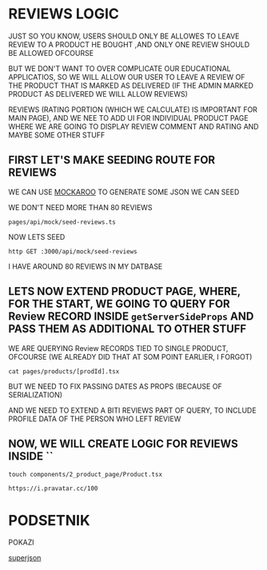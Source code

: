 # REVIEWS LOGIC

JUST SO YOU KNOW, USERS SHOULD ONLY BE ALLOWES TO LEAVE REVIEW TO A PRODUCT HE BOUGHT ,AND ONLY ONE REVIEW SHOULD BE ALLOWED OFCOURSE

BUT WE DON'T WANT TO OVER COMPLICATE OUR EDUCATIONAL APPLICATIOS, SO WE WILL ALLOW OUR USER TO LEAVE A REVIEW OF THE PRODUCT THAT IS MARKED AS DELIVERED (IF THE ADMIN MARKED PRODUCT AS DELIVERED WE WILL ALLOW REVIEWS)

REVIEWS (RATING PORTION (WHICH WE CALCULATE) IS IMPORTANT FOR MAIN PAGE), AND WE NEE TO ADD UI FOR INDIVIDUAL PRODUCT PAGE WHERE WE ARE GOING TO DISPLAY REVIEW COMMENT AND RATING AND MAYBE SOME OTHER STUFF

## FIRST LET'S MAKE SEEDING ROUTE FOR REVIEWS

WE CAN USE [MOCKAROO](https://www.mockaroo.com/) TO GENERATE SOME JSON WE CAN SEED

WE DON'T NEED MORE THAN 80 REVIEWS

`pages/api/mock/seed-reviews.ts`

NOW LETS SEED

```
http GET :3000/api/mock/seed-reviews
```

I HAVE AROUND 80 REVIEWS IN MY DATBASE

## LETS NOW EXTEND PRODUCT PAGE, WHERE, FOR THE START, WE GOING TO QUERY FOR Review RECORD INSIDE `getServerSideProps` AND PASS THEM AS ADDITIONAL TO OTHER STUFF

WE ARE QUERYING Review RECORDS TIED TO SINGLE PRODUCT, OFCOURSE (WE ALREADY DID THAT AT SOM POINT EARLIER, I FORGOT)

```
cat pages/products/[prodId].tsx
```

BUT WE NEED TO FIX PASSING DATES AS PROPS (BECAUSE OF SERIALIZATION)

AND WE NEED TO EXTEND A BITI REVIEWS PART OF QUERY, TO INCLUDE PROFILE DATA OF THE PERSON WHO LEFT REVIEW

## NOW, WE WILL CREATE LOGIC FOR REVIEWS INSIDE ``

```
touch components/2_product_page/Product.tsx
```

`https://i.pravatar.cc/100`


# PODSETNIK

POKAZI

[superjson](https://github.com/blitz-js/superjson)